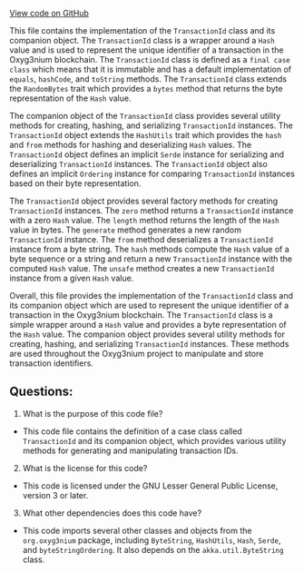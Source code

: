 [View code on GitHub](https://github.com/oxyg3nium/oxyg3nium/protocol/src/main/scala/org/oxyg3nium/protocol/model/TransactionId.scala)

This file contains the implementation of the `TransactionId` class and its companion object. The `TransactionId` class is a wrapper around a `Hash` value and is used to represent the unique identifier of a transaction in the Oxyg3nium blockchain. The `TransactionId` class is defined as a `final case class` which means that it is immutable and has a default implementation of `equals`, `hashCode`, and `toString` methods. The `TransactionId` class extends the `RandomBytes` trait which provides a `bytes` method that returns the byte representation of the `Hash` value.

The companion object of the `TransactionId` class provides several utility methods for creating, hashing, and serializing `TransactionId` instances. The `TransactionId` object extends the `HashUtils` trait which provides the `hash` and `from` methods for hashing and deserializing `Hash` values. The `TransactionId` object defines an implicit `Serde` instance for serializing and deserializing `TransactionId` instances. The `TransactionId` object also defines an implicit `Ordering` instance for comparing `TransactionId` instances based on their byte representation.

The `TransactionId` object provides several factory methods for creating `TransactionId` instances. The `zero` method returns a `TransactionId` instance with a zero `Hash` value. The `length` method returns the length of the `Hash` value in bytes. The `generate` method generates a new random `TransactionId` instance. The `from` method deserializes a `TransactionId` instance from a byte string. The `hash` methods compute the `Hash` value of a byte sequence or a string and return a new `TransactionId` instance with the computed `Hash` value. The `unsafe` method creates a new `TransactionId` instance from a given `Hash` value.

Overall, this file provides the implementation of the `TransactionId` class and its companion object which are used to represent the unique identifier of a transaction in the Oxyg3nium blockchain. The `TransactionId` class is a simple wrapper around a `Hash` value and provides a byte representation of the `Hash` value. The companion object provides several utility methods for creating, hashing, and serializing `TransactionId` instances. These methods are used throughout the Oxyg3nium project to manipulate and store transaction identifiers.
## Questions: 
 1. What is the purpose of this code file?
- This code file contains the definition of a case class called `TransactionId` and its companion object, which provides various utility methods for generating and manipulating transaction IDs.

2. What is the license for this code?
- This code is licensed under the GNU Lesser General Public License, version 3 or later.

3. What other dependencies does this code have?
- This code imports several other classes and objects from the `org.oxyg3nium` package, including `ByteString`, `HashUtils`, `Hash`, `Serde`, and `byteStringOrdering`. It also depends on the `akka.util.ByteString` class.